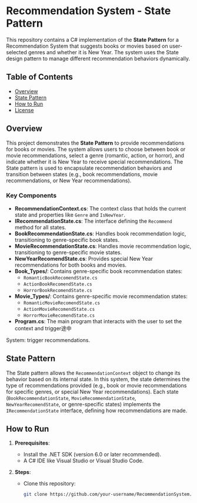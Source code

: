 # Recommendation System - State Pattern

This repository contains a C# implementation of the **State Pattern** for a Recommendation System that suggests books or movies based on user-selected genres and whether it is New Year. The system uses the State design pattern to manage different recommendation behaviors dynamically.

## Table of Contents
- [Overview](#overview)
- [State Pattern](#state-pattern)
- [How to Run](#how-to-run)
- [License](#license)

## Overview
This project demonstrates the **State Pattern** to provide recommendations for books or movies. The system allows users to choose between book or movie recommendations, select a genre (romantic, action, or horror), and indicate whether it is New Year to receive special recommendations. The State pattern is used to encapsulate recommendation behaviors and transition between states (e.g., book recommendations, movie recommendations, or New Year recommendations).

### Key Components
- **RecommendationContext.cs**: The context class that holds the current state and properties like `Genre` and `IsNewYear`.
- **IRecommendationState.cs**: The interface defining the `Recommend` method for all states.
- **BookRecommendationState.cs**: Handles book recommendation logic, transitioning to genre-specific book states.
- **MovieRecommendationState.cs**: Handles movie recommendation logic, transitioning to genre-specific movie states.
- **NewYearRecomendState.cs**: Provides special New Year recommendations for both books and movies.
- **Book_Types/**: Contains genre-specific book recommendation states:
  - `RomanticBookRecomendState.cs`
  - `ActionBookRecomendState.cs`
  - `HorrorBookRecomendState.cs`
- **Movie_Types/**: Contains genre-specific movie recommendation states:
  - `RomanticMovieRecomendState.cs`
  - `ActionMovieRecomendState.cs`
  - `HorrorMovieRecomendState.cs`
- **Program.cs**: The main program that interacts with the user to set the context and trigger途中

System: trigger recommendations.

## State Pattern
The State pattern allows the `RecommendationContext` object to change its behavior based on its internal state. In this system, the state determines the type of recommendations provided (e.g., book or movie recommendations for specific genres, or special New Year recommendations). Each state (`BookRecommendationState`, `MovieRecommendationState`, `NewYearRecomendState`, or genre-specific states) implements the `IRecommendationState` interface, defining how recommendations are made.

## How to Run
1. **Prerequisites**:
   - Install the .NET SDK (version 6.0 or later recommended).
   - A C# IDE like Visual Studio or Visual Studio Code.

2. **Steps**:
   - Clone this repository:
     ```bash
     git clone https://github.com/your-username/RecommendationSystem.git
